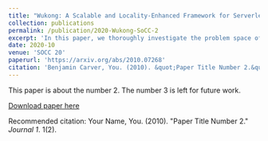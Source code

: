 ```yaml
---
title: "Wukong: A Scalable and Locality-Enhanced Framework for Serverless Parallel Computing"
collection: publications
permalink: /publication/2020-Wukong-SoCC-2
excerpt: 'In this paper, we thoroughly investigate the problem space of DAG scheduling in serverless computing. We identify and evaluate a set of techniques to make DAG schedulers serverless-aware. These techniques have been implemented in Wukong, a serverless, DAG scheduler attuned to AWS Lambda. Wukong provides decentralized scheduling through a combination of static and dynamic scheduling. We present the results of an empirical study in which Wukong is applied to a range of microbenchmark and real-world DAG applications. Results demonstrate the efficacy of Wukong in minimizing the performance overhead introduced by AWS Lambda --- Wukong achieves competitive performance compared to a serverful DAG scheduler, while improving the performance of real-world DAG jobs by as much as 3.1X at larger scale.'
date: 2020-10
venue: 'SOCC 20'
paperurl: 'https://arxiv.org/abs/2010.07268'
citation: 'Benjamin Carver, You. (2010). &quot;Paper Title Number 2.&quot; <i>Journal 1</i>. 1(2).'
---
```

This paper is about the number 2. The number 3 is left for future work.

[Download paper here](http://academicpages.github.io/files/wukong_socc.pdf)

Recommended citation: Your Name, You. (2010). "Paper Title Number 2." <i>Journal 1</i>. 1(2).